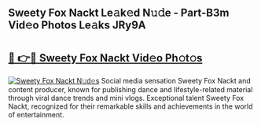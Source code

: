 ## Sweety Fox Nackt Le𝚊k𝚎d N𝚞𝚍e - Part-B3m Vid𝚎o Photos Le𝚊ks JRy9A

# <h2><a href="http://fba5n93.evod.top/?m=Sweety+Fox+Nackt">🔗 👉🔴 Sweety Fox Nackt Vid𝚎o Ph𝚘t𝚘s</a></h2>

[![Sweety Fox Nackt N𝚞d𝚎s](https://i.imgur.com/8V9OHl7.gif)](http://fba5n93.evod.top/?m=Sweety+Fox+Nackt)
Social media sensation Sweety Fox Nackt and content producer, known for publishing dance and lifestyle-related material through viral dance trends and mini vlogs. Exceptional talent Sweety Fox Nackt, recognized for their remarkable skills and achievements in the world of entertainment. 
